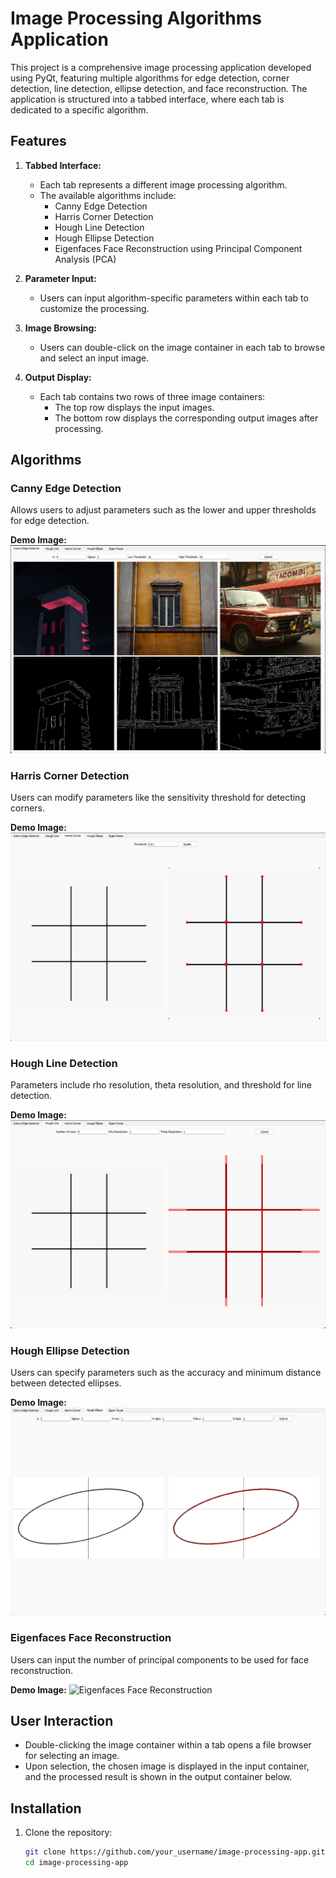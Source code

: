 # Image Processing Algorithms Application

This project is a comprehensive image processing application developed using PyQt, featuring multiple algorithms for edge detection, corner detection, line detection, ellipse detection, and face reconstruction. The application is structured into a tabbed interface, where each tab is dedicated to a specific algorithm.

## Features

1. **Tabbed Interface:**
   - Each tab represents a different image processing algorithm.
   - The available algorithms include:
     - Canny Edge Detection
     - Harris Corner Detection
     - Hough Line Detection
     - Hough Ellipse Detection
     - Eigenfaces Face Reconstruction using Principal Component Analysis (PCA)

2. **Parameter Input:**
   - Users can input algorithm-specific parameters within each tab to customize the processing.

3. **Image Browsing:**
   - Users can double-click on the image container in each tab to browse and select an input image.

4. **Output Display:**
   - Each tab contains two rows of three image containers:
     - The top row displays the input images.
     - The bottom row displays the corresponding output images after processing.

## Algorithms

### Canny Edge Detection
Allows users to adjust parameters such as the lower and upper thresholds for edge detection.

**Demo Image:**
![Canny Edge Detection](Multiple%20Algorithms/images/Canny%20Demo.png)

### Harris Corner Detection
Users can modify parameters like the sensitivity threshold for detecting corners.

**Demo Image:**
![Harris Corner Detection](Multiple%20Algorithms/images/Harris%20Corner%20Demo.png)

### Hough Line Detection
Parameters include rho resolution, theta resolution, and threshold for line detection.

**Demo Image:**
![Hough Line Detection](Multiple%20Algorithms/images/Hough%20Line%20Demo.png)

### Hough Ellipse Detection
Users can specify parameters such as the accuracy and minimum distance between detected ellipses.

**Demo Image:**
![Hough Ellipse Detection](Multiple%20Algorithms/images/Hough%20Ellipse%20Demo.png)

### Eigenfaces Face Reconstruction
Users can input the number of principal components to be used for face reconstruction.

**Demo Image:**
![Eigenfaces Face Reconstruction]("Multiple%20Algorithms/images/Eigen%20Faces%20Demo.png")

## User Interaction

- Double-clicking the image container within a tab opens a file browser for selecting an image.
- Upon selection, the chosen image is displayed in the input container, and the processed result is shown in the output container below.

## Installation

1. Clone the repository:
   ```bash
   git clone https://github.com/your_username/image-processing-app.git
   cd image-processing-app
